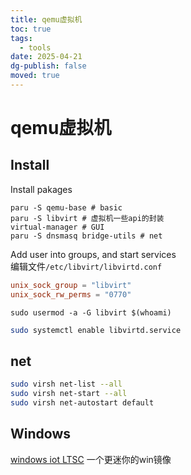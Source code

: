 ```yaml
---
title: qemu虚拟机
toc: true
tags:
  - tools
date: 2025-04-21
dg-publish: false
moved: true
---
```


# qemu虚拟机

## Install

Install pakages

```arch
paru -S qemu-base # basic
paru -S libvirt # 虚拟机一些api的封装
virtual-manager # GUI
paru -S dnsmasq bridge-utils # net
```

Add user into groups, and start services  
编辑文件`/etc/libvirt/libvirtd.conf`

```conf
unix_sock_group = "libvirt"
unix_sock_rw_perms = "0770"
```

```
sudo usermod -a -G libvirt $(whoami)
```

```sh
sudo systemctl enable libvirtd.service
```

## net

```sh
sudo virsh net-list --all
sudo virsh net-start --all
sudo virsh net-autostart default
```


## Windows

[windows iot LTSC](https://www.microsoft.com/en-us/evalcenter/evaluate-windows-11-iot-enterprise-ltsc) 一个更迷你的win镜像
